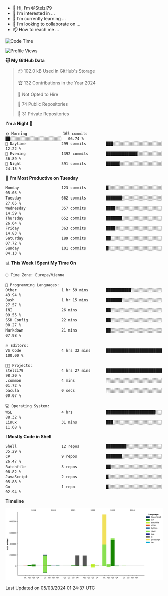 - 👋 Hi, I’m @Stelzi79
- 👀 I’m interested in ...
- 🌱 I’m currently learning ...
- 💞️ I’m looking to collaborate on ...
- 📫 How to reach me ...

<!--START_SECTION:waka-->
![Code Time](http://img.shields.io/badge/Code%20Time-951%20hrs%2014%20mins-blue)

![Profile Views](http://img.shields.io/badge/Profile%20Views-0-blue)

**🐱 My GitHub Data** 

> 📦 102.0 kB Used in GitHub's Storage 
 > 
> 🏆 132 Contributions in the Year 2024
 > 
> 🚫 Not Opted to Hire
 > 
> 📜 74 Public Repositories 
 > 
> 🔑 31 Private Repositories 
 > 
**I'm a Night 🦉** 

```text
🌞 Morning                165 commits         ██░░░░░░░░░░░░░░░░░░░░░░░   06.74 % 
🌆 Daytime                299 commits         ███░░░░░░░░░░░░░░░░░░░░░░   12.22 % 
🌃 Evening                1392 commits        ██████████████░░░░░░░░░░░   56.89 % 
🌙 Night                  591 commits         ██████░░░░░░░░░░░░░░░░░░░   24.15 % 
```
📅 **I'm Most Productive on Tuesday** 

```text
Monday                   123 commits         █░░░░░░░░░░░░░░░░░░░░░░░░   05.03 % 
Tuesday                  662 commits         ███████░░░░░░░░░░░░░░░░░░   27.05 % 
Wednesday                357 commits         ████░░░░░░░░░░░░░░░░░░░░░   14.59 % 
Thursday                 652 commits         ███████░░░░░░░░░░░░░░░░░░   26.64 % 
Friday                   363 commits         ████░░░░░░░░░░░░░░░░░░░░░   14.83 % 
Saturday                 189 commits         ██░░░░░░░░░░░░░░░░░░░░░░░   07.72 % 
Sunday                   101 commits         █░░░░░░░░░░░░░░░░░░░░░░░░   04.13 % 
```


📊 **This Week I Spent My Time On** 

```text
🕑︎ Time Zone: Europe/Vienna

💬 Programming Languages: 
Other                    1 hr 59 mins        ███████████░░░░░░░░░░░░░░   43.94 % 
Bash                     1 hr 15 mins        ███████░░░░░░░░░░░░░░░░░░   27.57 % 
INI                      26 mins             ██░░░░░░░░░░░░░░░░░░░░░░░   09.55 % 
SSH Config               22 mins             ██░░░░░░░░░░░░░░░░░░░░░░░   08.27 % 
Markdown                 21 mins             ██░░░░░░░░░░░░░░░░░░░░░░░   07.98 % 

🔥 Editors: 
VS Code                  4 hrs 32 mins       █████████████████████████   100.00 % 

🐱‍💻 Projects: 
stelzi79                 4 hrs 27 mins       █████████████████████████   98.20 % 
.common                  4 mins              ░░░░░░░░░░░░░░░░░░░░░░░░░   01.72 % 
bacula                   0 secs              ░░░░░░░░░░░░░░░░░░░░░░░░░   00.07 % 

💻 Operating System: 
WSL                      4 hrs               ██████████████████████░░░   88.32 % 
Linux                    31 mins             ███░░░░░░░░░░░░░░░░░░░░░░   11.68 % 
```

**I Mostly Code in Shell** 

```text
Shell                    12 repos            █████████░░░░░░░░░░░░░░░░   35.29 % 
C#                       9 repos             ███████░░░░░░░░░░░░░░░░░░   26.47 % 
Batchfile                3 repos             ██░░░░░░░░░░░░░░░░░░░░░░░   08.82 % 
JavaScript               2 repos             █░░░░░░░░░░░░░░░░░░░░░░░░   05.88 % 
Go                       1 repo              █░░░░░░░░░░░░░░░░░░░░░░░░   02.94 % 
```



**Timeline**

![Lines of Code chart](https://raw.githubusercontent.com/Stelzi79/Stelzi79/main/assets/bar_graph.png)


 Last Updated on 05/03/2024 01:24:37 UTC
<!--END_SECTION:waka-->

<!---
Stelzi79/Stelzi79 is a ✨ special ✨ repository because its `README.md` (this file) appears on your GitHub profile.
You can click the Preview link to take a look at your changes.
--->
